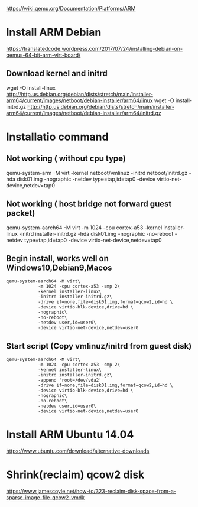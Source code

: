 https://wiki.qemu.org/Documentation/Platforms/ARM

# Install ARM Debian
https://translatedcode.wordpress.com/2017/07/24/installing-debian-on-qemus-64-bit-arm-virt-board/

## Download kernel and initrd
wget -O install-linux http://http.us.debian.org/debian/dists/stretch/main/installer-arm64/current/images/netboot/debian-installer/arm64/linux
wget -O install-initrd.gz http://http.us.debian.org/debian/dists/stretch/main/installer-arm64/current/images/netboot/debian-installer/arm64/initrd.gz

# Installatio command
## Not working ( without cpu type)
qemu-system-arm -M virt  -kernel netboot/vmlinuz -initrd netboot/initrd.gz -hda disk01.img -nographic -netdev type=tap,id=tap0 -device virtio-net-device,netdev=tap0


## Not working ( host bridge not forward guest packet)
qemu-system-aarch64 -M virt -m 1024 -cpu cortex-a53 -kernel installer-linux -initrd installer-initrd.gz -hda disk01.img -nographic -no-reboot -netdev type=tap,id=tap0 -device virtio-net-device,netdev=tap0

## Begin install, works well on Windows10,Debian9,Macos
```
qemu-system-aarch64 -M virt\
			-m 1024 -cpu cortex-a53 -smp 2\
			-kernel installer-linux\
			-initrd installer-initrd.gz\
			-drive if=none,file=disk01.img,format=qcow2,id=hd \
			-device virtio-blk-device,drive=hd \
			-nographic\
			-no-reboot\
			-netdev user,id=user0\
			-device virtio-net-device,netdev=user0
```

## Start script (Copy vmlinuz/initrd from guest disk)
```
qemu-system-aarch64 -M virt\
			-m 1024 -cpu cortex-a53 -smp 2\
			-kernel installer-linux\
			-initrd installer-initrd.gz\
			-append 'root=/dev/vda2'
			-drive if=none,file=disk01.img,format=qcow2,id=hd \
			-device virtio-blk-device,drive=hd \
			-nographic\
			-no-reboot\
			-netdev user,id=user0\
			-device virtio-net-device,netdev=user0
```


# Install ARM Ubuntu 14.04
https://www.ubuntu.com/download/alternative-downloads

# Shrink(reclaim) qcow2 disk
https://www.jamescoyle.net/how-to/323-reclaim-disk-space-from-a-sparse-image-file-qcow2-vmdk
